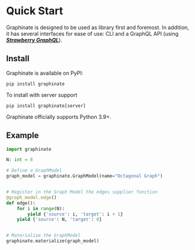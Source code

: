 # Quick Start

Graphinate is designed to be used as library first and foremost. In addition, it has several interfaces for ease of
use: CLI and a GraphQL API (using [**_Strawberry GraphQL_**](https://strawberry.rocks/)).

## Install

Graphinate is available on PyPI:

```shell
pip install graphinate
```

To install with server support

```shell
pip install graphinate[server]
```

Graphinate officially supports Python 3.9+.

## Example

```python
import graphinate

N: int = 8

# Define a GraphModel
graph_model = graphinate.GraphModel(name="Octagonal Graph")


# Register in the Graph Model the edges supplier function
@graph_model.edge()
def edge():
    for i in range(N):
        yield {'source': i, 'target': i + 1}
    yield {'source': N, 'target': 0}


# Materialize the GraphModel
graphinate.materialize(graph_model)
```